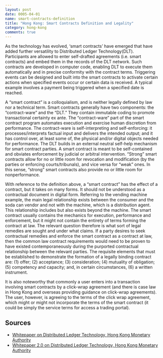 ```yaml
---
layout: post
date: 0005-04-01
name: smart-contracts-definition
title: "Hong Kong: Smart Contracts Definition and Legality"
category: hong-kong
comments: true
---
```


As the technology has evolved, ‘smart contracts’ have emerged that have added further versatility to Distributed Ledger Technology(DLT). Participants are allowed to enter self-drafted agreements (i.e. smart contracts) and embed them in the records of the DLT network. Such contracts are developed in computer code, enabling DLT to execute them automatically and in precise conformity with the contract terms. Triggering events can be designed and built into the smart contracts to activate certain actions when specified events occur or certain data is received. A typical example involves a payment being triggered when a specified date is reached.

A “smart contract” is a colloquialism, and is neither legally defined by law nor a technical term. Smart contracts generally have two components: the “contract-ware” and the “DLT.” They contain immutable coding to promote transactional certainty ex ante. The “contract-ware” part of the smart contract program automates execution and exercise human discretion from performance. The contract-ware is self-interpreting and self-enforcing: it processes/interprets factual input and delivers the intended output; and it has control over, at least some of, the physical and/or digital objects needed for performance. The DLT builds in an external neutral self-help mechanism for smart contract parties. A smart contract is meant to be self-contained and obviates enforcement by judicial or arbitral intervention. “Strong” smart contracts allow for no or little room for revocation and modification (by the parties or enforcing courts/tribunals), and vice versa for “weak” ones. In this sense, “strong” smart contracts also provide no or little room for nonperformance.

With reference to the definition above, a “smart contract” has the effect of a contract, but it takes on many forms. It should not be understood as a contractual document in digital form. Referring to the vending machine example, the main legal relationship exists between the consumer and the soda can vendor and not with the machine, which is a distribution agent. This relationship includes but also exists beyond the machine. The smart contract usually contains the mechanics for execution, performance and enforcement, but it might not contain the entirety of terms forming the contract at law. The relevant question therefore is what sort of legal remedies are sought and under what claims. If a party desires to seek contractual remedies and enforce the smart contract as a contract at law, then the common law contract requirements would need to be proven to have existed contemporaneously during the purported contractual relationship between the relevant parties. The requisite elements that must be established to demonstrate the formation of a legally binding contract are: (1) offer; (2) acceptance; (3) consideration; (4) mutuality of obligation; (5) competency and capacity; and, in certain circumstances, (6) a written instrument.

It is also noteworthy that commonly a user enters into a transaction involving smart contracts by a click-wrap agreement (and there is case law in Hong Kong and overseas providing guidance on click-wrap agreements). The user, however, is agreeing to the terms of the click wrap agreement, which might or might not incorporate the terms of the smart contract (it could be simply the service terms for access a trading portal).


Sources
------ 

- [Whitepaper on Distributed Ledger Technology, Hong Kong Monetary Authority](http://www.hkma.gov.hk/media/eng/doc/key-functions/finanical-infrastructure/Whitepaper_On_Distributed_Ledger_Technology.pdf)
- [Whitepaper 2.0 on Distributed Ledger Technology, Hong Kong Monetary Authority](http://www.hkma.gov.hk/media/eng/doc/key-functions/finanical-infrastructure/infrastructure/20171025e1a1.pdf)
